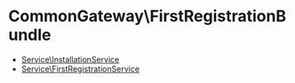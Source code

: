 # CommonGateway\FirstRegistrationBundle

* [Service\InstallationService](Service/InstallationService.md)
* [Service\FirstRegistrationService](Service/FirstRegistrationService.md)
